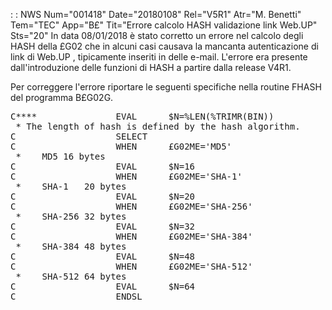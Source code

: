  :  : NWS Num="001418" Date="20180108" Rel="V5R1" Atr="M. Benetti" Tem="TEC" App="B£" Tit="Errore calcolo HASH validazione link Web.UP" Sts="20"
In data 08/01/2018 è stato corretto un errore nel calcolo degli HASH della £G02 che in alcuni casi
causava la mancanta autenticazione di link di Web.UP , tipicamente inseriti in delle e-mail.
L'errore era presente dall'introduzione delle funzioni di HASH a partire dalla release V4R1.

Per correggere l'errore riportare le seguenti specifiche nella routine FHASH del programma B£G02G.

<pre>
C****               EVAL      $N=%LEN(%TRIMR(BIN))             <-- COMMENTATA
 * The length of hash is defined by the hash algorithm.        <-- NUOVA
C                   SELECT                                     <-- NUOVA
C                   WHEN      £G02ME='MD5'                     <-- NUOVA
 *    MD5 16 bytes                                             <-- NUOVA
C                   EVAL      $N=16                            <-- NUOVA
C                   WHEN      £G02ME='SHA-1'                   <-- NUOVA
 *    SHA-1   20 bytes                                         <-- NUOVA
C                   EVAL      $N=20                            <-- NUOVA
C                   WHEN      £G02ME='SHA-256'                 <-- NUOVA
 *    SHA-256 32 bytes                                         <-- NUOVA
C                   EVAL      $N=32                            <-- NUOVA
C                   WHEN      £G02ME='SHA-384'                 <-- NUOVA
 *    SHA-384 48 bytes                                         <-- NUOVA
C                   EVAL      $N=48                            <-- NUOVA
C                   WHEN      £G02ME='SHA-512'                 <-- NUOVA
 *    SHA-512 64 bytes                                         <-- NUOVA
C                   EVAL      $N=64                            <-- NUOVA
C                   ENDSL                                      <-- NUOVA
</pre>
